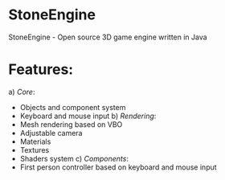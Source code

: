 # StoneEngine #
StoneEngine - Open source 3D game engine written in Java

# Features: #
a) *Core*:
   - Objects and component system
   - Keyboard and mouse input
b) *Rendering*:
   - Mesh rendering based on VBO
   - Adjustable camera
   - Materials
   - Textures
   - Shaders system
c) *Components*:
   - First person controller based on keyboard and mouse input